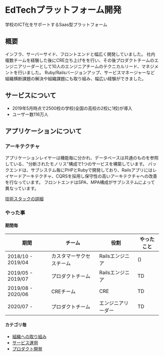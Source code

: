 # EdTechプラットフォーム開発
学校のICT化をサポートするSaas型プラットフォーム

## 概要
インフラ、サーバーサイド、フロントエンドと幅広く開発していました。
社内複数チームを経験した後にCRE立ち上げをを行い、その後プロダクトチームのエンジニアリーダーとして10人のエンジニアチームのテクニカルリード、マネジメントを行いました。
Ruby/Railsバージョンアップ、サービスマネージャーなど組織横断課題の解決や組織課題にも取り組み、幅広い経験ができました。

## サービスについて
* 2019年5月時点で2500校の学校(全国の高校の2校に1校)が導入
* ユーザー数116万人

## アプリケーションについて
### アーキテクチャ
アプリケーションレイヤーは機能毎に分かれ、データベースは共通のものを参照している、"分断されたモノリス"構成で1つのサービスを構築しています。
バックエンドは、サブシステム毎にPHPとRubyで開発しており、Railsアプリにはレイヤードアーキテクチャ、CQRSを採用し保守性の高いアーキテクチャへの改善を行なっています。
フロントエンドはSPA、MPA構成がサブシステムによって異なっています。

[技術スタックの詳細](technology_stack.md)

### やった事
#### 期間毎
| 期間 | チーム | 役割 | やったこと |
| ---- | ---- | ---- | ---- |
| 2018/10 - 2019/04 | カスタマーサクセスチーム | Railsエンジニア | () |
| 2019/05 - 2019/07 | プロダクトチーム | Railsエンジニア | TD |
| 2019/08 - 2020/06 | CREチーム | CRE | TD |
| 2020/07 - | プロダクトチーム | エンジニアリーダー | TD |

#### カテゴリ毎
* [組織への取り組み](achievements/organization.md)
* [サービス運用](achievements/operation.md)
* [プロダクト開発](achievements/product.md)